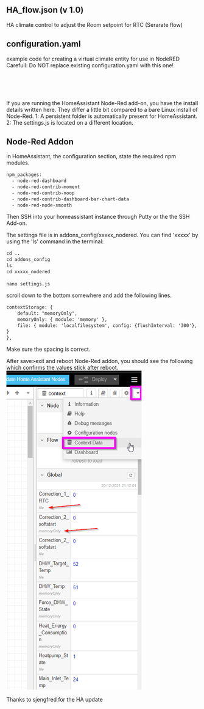 ## HA_flow.json (v 1.0)</br>
HA climate control to adjust the Room setpoint for RTC (Serarate flow)</br>


## configuration.yaml </br>
example code for creating a virtual climate entity for use in NodeRED </br>
Carefull: Do NOT replace existing configuration.yaml with this one!</br>
</br>
</br>
</br>
</br>



If you are running the HomeAssistant Node-Red add-on, you have the install details written here. They differ a little bit compared to a bare Linux install of Node-Red. 
1: A persistent folder is automatically present for HomeAssistant.
2: The settings.js is located on a different location. 

## Node-Red Addon

in HomeAssistant, the configuration section, state the required npm modules.
```
npm_packages:
  - node-red-dashboard
  - node-red-contrib-moment
  - node-red-contrib-noop
  - node-red-contrib-dashboard-bar-chart-data
  - node-red-node-smooth
```

Then SSH into your homeassistant instance through Putty or the the SSH Add-on.

The settings file is in addons_config/xxxxx_nodered. 
You can find 'xxxxx' by using the 'ls' command in the terminal:

```
cd ..
cd addons_config
ls
cd xxxxx_nodered

nano settings.js
```

scroll down to the bottom somewhere and add the following lines. 
```
contextStorage: {
	default: "memoryOnly",
	memoryOnly: { module: 'memory' },
	file: { module: 'localfilesystem', config: {flushInterval: '300'}, }
},
```
Make sure the spacing is correct.

After save>exit and reboot Node-Red addon, you should see the following which confirms the values stick after reboot.
![](https://github.com/edterbak/NodeRed_Heishamon_control/blob/main/HomeAssistant/ha2.png?raw=true)


Thanks to sjengfred for the HA update
